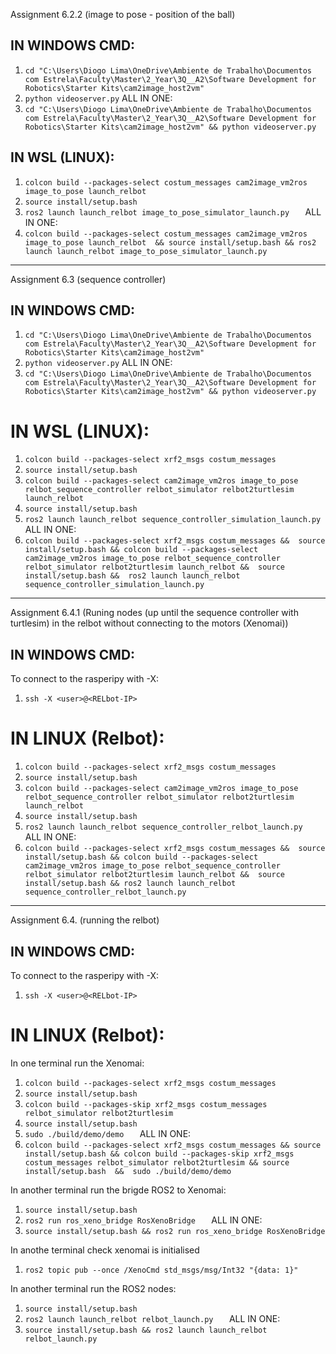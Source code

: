 Assignment 6.2.2 (image to pose - position of the ball)

## IN WINDOWS CMD:

1. `cd "C:\Users\Diogo Lima\OneDrive\Ambiente de Trabalho\Documentos com Estrela\Faculty\Master\2_Year\3Q__A2\Software Development for Robotics\Starter Kits\cam2image_host2vm"     `
2. `python videoserver.py`
ALL IN ONE:
1. `cd "C:\Users\Diogo Lima\OneDrive\Ambiente de Trabalho\Documentos com Estrela\Faculty\Master\2_Year\3Q__A2\Software Development for Robotics\Starter Kits\cam2image_host2vm" && python videoserver.py    `

## IN WSL (LINUX):
1. `colcon build --packages-select costum_messages cam2image_vm2ros image_to_pose launch_relbot`
2. `source install/setup.bash  `
3. `ros2 launch launch_relbot image_to_pose_simulator_launch.py   `
ALL IN ONE:
1. `colcon build --packages-select costum_messages cam2image_vm2ros image_to_pose launch_relbot  && source install/setup.bash && ros2 launch launch_relbot image_to_pose_simulator_launch.py   `
----------------------------------------------------------------------------------------------------------------------------------------

Assignment 6.3 (sequence controller)

## IN WINDOWS CMD:

1. `cd "C:\Users\Diogo Lima\OneDrive\Ambiente de Trabalho\Documentos com Estrela\Faculty\Master\2_Year\3Q__A2\Software Development for Robotics\Starter Kits\cam2image_host2vm"     `
2. `python videoserver.py`
ALL IN ONE:
1. `cd "C:\Users\Diogo Lima\OneDrive\Ambiente de Trabalho\Documentos com Estrela\Faculty\Master\2_Year\3Q__A2\Software Development for Robotics\Starter Kits\cam2image_host2vm" && python videoserver.py    `

# IN WSL (LINUX):
1. `colcon build --packages-select xrf2_msgs costum_messages `
2. `source install/setup.bash  `
3. `colcon build --packages-select cam2image_vm2ros image_to_pose relbot_sequence_controller relbot_simulator relbot2turtlesim launch_relbot    `
4. `source install/setup.bash  `
5. `ros2 launch launch_relbot sequence_controller_simulation_launch.py   `
ALL IN ONE:
1. `colcon build --packages-select xrf2_msgs costum_messages &&  source install/setup.bash && colcon build --packages-select cam2image_vm2ros image_to_pose relbot_sequence_controller relbot_simulator relbot2turtlesim launch_relbot &&  source install/setup.bash &&  ros2 launch launch_relbot sequence_controller_simulation_launch.py    `
----------------------------------------------------------------------------------------------------------------------------------------

Assignment 6.4.1 (Runing nodes (up until the sequence controller with turtlesim) in the relbot without connecting to the motors (Xenomai))

## IN WINDOWS CMD:

To connect to the rasperipy with -X:
1. ` ssh -X <user>@<RELbot-IP>   `

# IN LINUX (Relbot):

1. `colcon build --packages-select xrf2_msgs costum_messages `
2. `source install/setup.bash  `
3. `colcon build --packages-select cam2image_vm2ros image_to_pose relbot_sequence_controller relbot_simulator relbot2turtlesim launch_relbot    `
4. `source install/setup.bash  `
5. `ros2 launch launch_relbot sequence_controller_relbot_launch.py   `
ALL IN ONE:
1. `colcon build --packages-select xrf2_msgs costum_messages &&  source install/setup.bash && colcon build --packages-select cam2image_vm2ros image_to_pose relbot_sequence_controller relbot_simulator relbot2turtlesim launch_relbot &&  source install/setup.bash && ros2 launch launch_relbot sequence_controller_relbot_launch.py    `
----------------------------------------------------------------------------------------------------------------------------------------

Assignment 6.4. (running the relbot)

## IN WINDOWS CMD:

To connect to the rasperipy with -X:
1. ` ssh -X <user>@<RELbot-IP>   `

# IN LINUX (Relbot):

In one terminal run the Xenomai:
1. `colcon build --packages-select xrf2_msgs costum_messages `
2. `source install/setup.bash   `
1. `colcon build --packages-skip xrf2_msgs costum_messages relbot_simulator relbot2turtlesim   ` 
2. `source install/setup.bash   `
3. `sudo ./build/demo/demo   `
ALL IN ONE:
1. `colcon build --packages-select xrf2_msgs costum_messages && source install/setup.bash && colcon build --packages-skip xrf2_msgs costum_messages relbot_simulator relbot2turtlesim && source install/setup.bash  &&  sudo ./build/demo/demo`

In another terminal run the brigde ROS2 to Xenomai:
1. `source install/setup.bash   `
2. `ros2 run ros_xeno_bridge RosXenoBridge   `
ALL IN ONE:
1. `source install/setup.bash && ros2 run ros_xeno_bridge RosXenoBridge`

In anothe terminal check xenomai is initialised
1. `ros2 topic pub --once /XenoCmd std_msgs/msg/Int32 "{data: 1}"   `

In another terminal run the ROS2 nodes:
1. `source install/setup.bash   `
2. `ros2 launch launch_relbot relbot_launch.py   `
ALL IN ONE:
1. `source install/setup.bash && ros2 launch launch_relbot relbot_launch.py `
